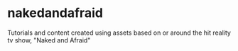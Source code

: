 # nakedandafraid
Tutorials and content created using assets based on or around the hit reality tv show, "Naked and Afraid" 
